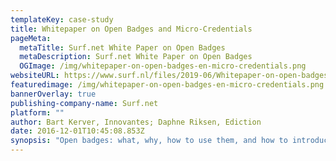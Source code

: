 ```yaml
---
templateKey: case-study
title: Whitepaper on Open Badges and Micro-Credentials
pageMeta:
  metaTitle: Surf.net White Paper on Open Badges
  metaDescription: Surf.net White Paper on Open Badges
  OGImage: /img/whitepaper-on-open-badges-en-micro-credentials.png
websiteURL: https://www.surf.nl/files/2019-06/Whitepaper-on-open-badges-en-micro-credentials.pdf
featuredimage: /img/whitepaper-on-open-badges-en-micro-credentials.png
bannerOverlay: true
publishing-company-name: Surf.net
platform: ""
author: Bart Kerver, Innovantes; Daphne Riksen, Ediction
date: 2016-12-01T10:45:08.853Z
synopsis: "Open badges: what, why, how to use them, and how to introduce them?"
---
```


